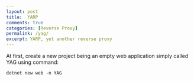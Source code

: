 ```yaml
---
layout: post
title:  YARP
comments: true
categories: [Reverse Proxy]
permalink: /yag/
excerpt: YARP, yet another reverse proxy
---
```


At first, create a new project being an empty web application simply called YAG using command:

`dotnet new web -n YAG`

